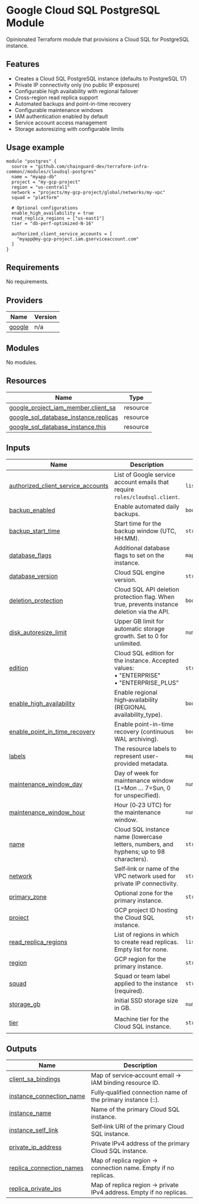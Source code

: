 # Google Cloud SQL PostgreSQL Module

Opinionated Terraform module that provisions a Cloud SQL for PostgreSQL instance.

## Features

- Creates a Cloud SQL PostgreSQL instance (defaults to PostgreSQL 17)
- Private IP connectivity only (no public IP exposure)
- Configurable high availability with regional failover
- Cross-region read replica support
- Automated backups and point-in-time recovery
- Configurable maintenance windows
- IAM authentication enabled by default
- Service account access management
- Storage autoresizing with configurable limits

## Usage example

```hcl
module "postgres" {
  source = "github.com/chainguard-dev/terraform-infra-common//modules/cloudsql-postgres"
  name = "myapp-db"
  project = "my-gcp-project"
  region = "us-central1"
  network = "projects/my-gcp-project/global/networks/my-vpc"
  squad = "platform"

  # Optional configurations
  enable_high_availability = true
  read_replica_regions = ["us-east1"]
  tier = "db-perf-optimized-N-16"

  authorized_client_service_accounts = [
    "myapp@my-gcp-project.iam.gserviceaccount.com"
  ]
}
```

<!-- BEGIN_TF_DOCS -->
## Requirements

No requirements.

## Providers

| Name | Version |
|------|---------|
| <a name="provider_google"></a> [google](#provider\_google) | n/a |

## Modules

No modules.

## Resources

| Name | Type |
|------|------|
| [google_project_iam_member.client_sa](https://registry.terraform.io/providers/hashicorp/google/latest/docs/resources/project_iam_member) | resource |
| [google_sql_database_instance.replicas](https://registry.terraform.io/providers/hashicorp/google/latest/docs/resources/sql_database_instance) | resource |
| [google_sql_database_instance.this](https://registry.terraform.io/providers/hashicorp/google/latest/docs/resources/sql_database_instance) | resource |

## Inputs

| Name | Description | Type | Default | Required |
|------|-------------|------|---------|:--------:|
| <a name="input_authorized_client_service_accounts"></a> [authorized\_client\_service\_accounts](#input\_authorized\_client\_service\_accounts) | List of Google service account emails that require `roles/cloudsql.client`. | `list(string)` | `[]` | no |
| <a name="input_backup_enabled"></a> [backup\_enabled](#input\_backup\_enabled) | Enable automated daily backups. | `bool` | `true` | no |
| <a name="input_backup_start_time"></a> [backup\_start\_time](#input\_backup\_start\_time) | Start time for the backup window (UTC, HH:MM). | `string` | `"08:00"` | no |
| <a name="input_database_flags"></a> [database\_flags](#input\_database\_flags) | Additional database flags to set on the instance. | `map(string)` | `{}` | no |
| <a name="input_database_version"></a> [database\_version](#input\_database\_version) | Cloud SQL engine version. | `string` | `"POSTGRES_17"` | no |
| <a name="input_deletion_protection"></a> [deletion\_protection](#input\_deletion\_protection) | Cloud SQL API deletion protection flag. When true, prevents instance deletion via the API. | `bool` | `true` | no |
| <a name="input_disk_autoresize_limit"></a> [disk\_autoresize\_limit](#input\_disk\_autoresize\_limit) | Upper GB limit for automatic storage growth. Set to 0 for unlimited. | `number` | `4096` | no |
| <a name="input_edition"></a> [edition](#input\_edition) | Cloud SQL edition for the instance. Accepted values:<br/>      • "ENTERPRISE"<br/>      • "ENTERPRISE\_PLUS" | `string` | `null` | no |
| <a name="input_enable_high_availability"></a> [enable\_high\_availability](#input\_enable\_high\_availability) | Enable regional high‑availability (REGIONAL availability\_type). | `bool` | `false` | no |
| <a name="input_enable_point_in_time_recovery"></a> [enable\_point\_in\_time\_recovery](#input\_enable\_point\_in\_time\_recovery) | Enable point-in-time recovery (continuous WAL archiving). | `bool` | `true` | no |
| <a name="input_labels"></a> [labels](#input\_labels) | The resource labels to represent user-provided metadata. | `map(string)` | `{}` | no |
| <a name="input_maintenance_window_day"></a> [maintenance\_window\_day](#input\_maintenance\_window\_day) | Day of week for maintenance window (1=Mon … 7=Sun, 0 for unspecified). | `number` | `7` | no |
| <a name="input_maintenance_window_hour"></a> [maintenance\_window\_hour](#input\_maintenance\_window\_hour) | Hour (0‑23 UTC) for the maintenance window. | `number` | `5` | no |
| <a name="input_name"></a> [name](#input\_name) | Cloud SQL instance name (lowercase letters, numbers, and hyphens; up to 98 characters). | `string` | n/a | yes |
| <a name="input_network"></a> [network](#input\_network) | Self‑link or name of the VPC network used for private IP connectivity. | `string` | n/a | yes |
| <a name="input_primary_zone"></a> [primary\_zone](#input\_primary\_zone) | Optional zone for the primary instance. | `string` | `null` | no |
| <a name="input_project"></a> [project](#input\_project) | GCP project ID hosting the Cloud SQL instance. | `string` | n/a | yes |
| <a name="input_read_replica_regions"></a> [read\_replica\_regions](#input\_read\_replica\_regions) | List of regions in which to create read replicas. Empty list for none. | `list(string)` | `[]` | no |
| <a name="input_region"></a> [region](#input\_region) | GCP region for the primary instance. | `string` | n/a | yes |
| <a name="input_squad"></a> [squad](#input\_squad) | Squad or team label applied to the instance (required). | `string` | n/a | yes |
| <a name="input_storage_gb"></a> [storage\_gb](#input\_storage\_gb) | Initial SSD storage size in GB. | `number` | `256` | no |
| <a name="input_tier"></a> [tier](#input\_tier) | Machine tier for the Cloud SQL instance. | `string` | `"db-perf-optimized-N-16"` | no |

## Outputs

| Name | Description |
|------|-------------|
| <a name="output_client_sa_bindings"></a> [client\_sa\_bindings](#output\_client\_sa\_bindings) | Map of service‑account email → IAM binding resource ID. |
| <a name="output_instance_connection_name"></a> [instance\_connection\_name](#output\_instance\_connection\_name) | Fully‑qualified connection name of the primary instance (<project>:<region>:<instance>). |
| <a name="output_instance_name"></a> [instance\_name](#output\_instance\_name) | Name of the primary Cloud SQL instance. |
| <a name="output_instance_self_link"></a> [instance\_self\_link](#output\_instance\_self\_link) | Self‑link URI of the primary Cloud SQL instance. |
| <a name="output_private_ip_address"></a> [private\_ip\_address](#output\_private\_ip\_address) | Private IPv4 address of the primary Cloud SQL instance. |
| <a name="output_replica_connection_names"></a> [replica\_connection\_names](#output\_replica\_connection\_names) | Map of replica region → connection name. Empty if no replicas. |
| <a name="output_replica_private_ips"></a> [replica\_private\_ips](#output\_replica\_private\_ips) | Map of replica region → private IPv4 address. Empty if no replicas. |
<!-- END_TF_DOCS -->
